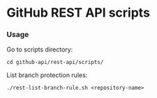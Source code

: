 # GitHub REST API scripts

### Usage

Go to scripts directory:
```shell
cd github-api/rest-api/scripts/
```

List branch protection rules:
```shell
./rest-list-branch-rule.sh <repository-name>
```

